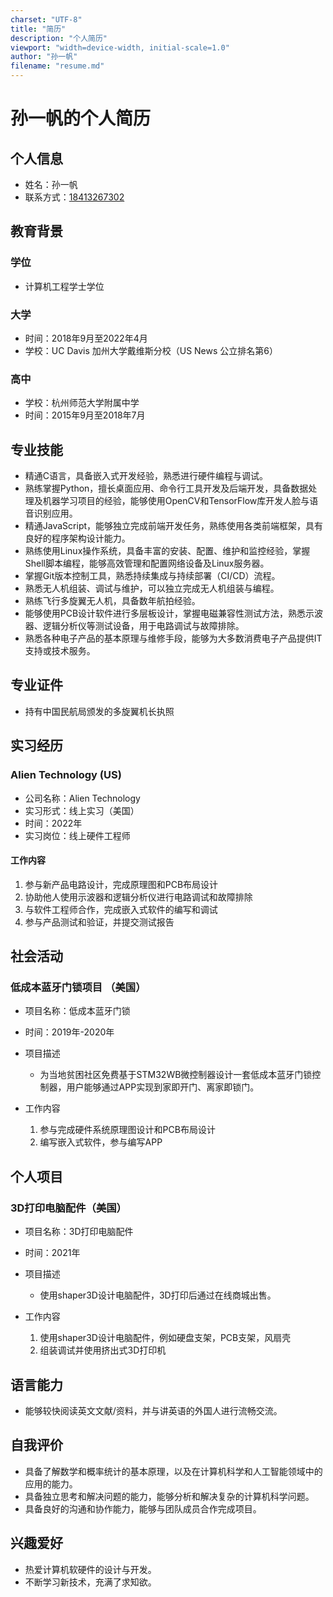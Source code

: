 ```yaml
---
charset: "UTF-8"
title: "简历"
description: "个人简历"
viewport: "width=device-width, initial-scale=1.0"
author: "孙一帆"
filename: "resume.md"
---
```


# 孙一帆的个人简历

## 个人信息

- 姓名：孙一帆
- 联系方式：[18413267302](tel:+8618413267302)

## 教育背景

### 学位

- 计算机工程学士学位

### 大学

- 时间：2018年9月至2022年4月
- 学校：UC Davis 加州大学戴维斯分校（US News 公立排名第6）

### 高中

- 学校：杭州师范大学附属中学
- 时间：2015年9月至2018年7月

## 专业技能

- 精通C语言，具备嵌入式开发经验，熟悉进行硬件编程与调试。
- 熟练掌握Python，擅长桌面应用、命令行工具开发及后端开发，具备数据处理及机器学习项目的经验，能够使用OpenCV和TensorFlow库开发人脸与语音识别应用。
- 精通JavaScript，能够独立完成前端开发任务，熟练使用各类前端框架，具有良好的程序架构设计能力。
- 熟练使用Linux操作系统，具备丰富的安装、配置、维护和监控经验，掌握Shell脚本编程，能够高效管理和配置网络设备及Linux服务器。
- 掌握Git版本控制工具，熟悉持续集成与持续部署（CI/CD）流程。
- 熟悉无人机组装、调试与维护，可以独立完成无人机组装与编程。
- 熟练飞行多旋翼无人机，具备数年航拍经验。
- 能够使用PCB设计软件进行多层板设计，掌握电磁兼容性测试方法，熟悉示波器、逻辑分析仪等测试设备，用于电路调试与故障排除。
- 熟悉各种电子产品的基本原理与维修手段，能够为大多数消费电子产品提供IT支持或技术服务。

## 专业证件

- 持有中国民航局颁发的多旋翼机长执照

## 实习经历

### Alien Technology (US)

- 公司名称：Alien Technology
- 实习形式：线上实习（美国）
- 时间：2022年
- 实习岗位：线上硬件工程师

#### 工作内容

1. 参与新产品电路设计，完成原理图和PCB布局设计
2. 协助他人使用示波器和逻辑分析仪进行电路调试和故障排除
3. 与软件工程师合作，完成嵌入式软件的编写和调试
4. 参与产品测试和验证，并提交测试报告

## 社会活动

### 低成本蓝牙门锁项目 （美国）

- 项目名称：低成本蓝牙门锁
- 时间：2019年-2020年

- 项目描述
  
  - 为当地贫困社区免费基于STM32WB微控制器设计一套低成本蓝牙门锁控制器，用户能够通过APP实现到家即开门、离家即锁门。

- 工作内容

  1. 参与完成硬件系统原理图设计和PCB布局设计
  2. 编写嵌入式软件，参与编写APP

## 个人项目

### 3D打印电脑配件（美国）

- 项目名称：3D打印电脑配件
- 时间：2021年

- 项目描述
  
  - 使用shaper3D设计电脑配件，3D打印后通过在线商城出售。

- 工作内容

  1. 使用shaper3D设计电脑配件，例如硬盘支架，PCB支架，风扇壳
  2. 组装调试并使用挤出式3D打印机

## 语言能力

- 能够较快阅读英文文献/资料，并与讲英语的外国人进行流畅交流。

## 自我评价

- 具备了解数学和概率统计的基本原理，以及在计算机科学和人工智能领域中的应用的能力。
- 具备独立思考和解决问题的能力，能够分析和解决复杂的计算机科学问题。
- 具备良好的沟通和协作能力，能够与团队成员合作完成项目。

## 兴趣爱好

- 热爱计算机软硬件的设计与开发。
- 不断学习新技术，充满了求知欲。
